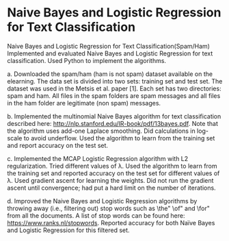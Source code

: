 # Naive Bayes and Logistic Regression for Text Classification
 Naive Bayes and Logistic Regression for Text Classification(Spam/Ham)
Implemented and evaluated Naive Bayes and Logistic Regression for text classification. Used Python to implement the algorithms.

a. Downloaded the spam/ham (ham is not spam) dataset available on the elearning. 
  The data set is divided into two sets: training set and test set. 
  The dataset was used in the Metsis et al. paper [1]. 
  Each set has two directories: spam and ham. All files in the spam folders are spam messages and all files in the ham folder are legitimate (non spam) messages.

b. Implemented the multinomial Naive Bayes algorithm for text classification described here: http://nlp.stanford.edu/IR-book/pdf/13bayes.pdf.
    Note that the algorithm uses add-one Laplace smoothing. Did calculations in log-scale to avoid underflow. 
    Used the algorithm to learn from the training set and report accuracy on the test set.
 
c. Implemented the MCAP Logistic Regression algorithm with L2 regularization. Tried different values of λ. Used the algorithm to learn from the training set and reported accuracy on the test set for different values of λ. 
    Used gradient ascent for learning the weights. Did not run the gradient ascent until convergence; had put a hard limit on the number of iterations.

d. Improved the Naive Bayes and Logistic Regression algorithms by throwing away (i.e., filtering out) stop words such as \the" \of" and \for" from all the documents.
    A list of stop words can be found here: https://www.ranks.nl/stopwords. 
    Reported accuracy for both Naïve Bayes and Logistic Regression for this filtered set.